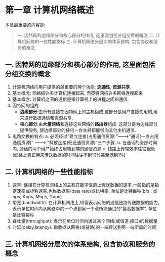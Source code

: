 # 第一章 计算机网络概述

本章最重要的内容是:

>一. 因特网的边缘部分和核心部分的作用, 这里面包括分组交换的概念
>二. 计算机网络的一些性能指标
>三. 计算机网络分层次的体系结构, 包含协议和服务的概念

## 一. 因特网的边缘部分和核心部分的作用, 这里面包括分组交换的概念

1. 计算机网络向用户提供的最重要的两个功能: **连通性**, **资源共享**.
2. 基本概念: 网络把许多计算机连接起来, 而英特网把许多网络连接起来
3. 基本概念: 计算机之间的通信是指计算机上的进程之间的通信.
4. 因特网的组成:
    * **边缘部分**:由所有连接在因特网上的主机组成,这部分是用户直接使用的,用来进行数据通信和资源共享.
    * **核心部分**:由**大量网络**和连接这些网络的**路由器**组成. 这部分是为边缘部分提供服务, 使边缘部分的任何一台主机都能够向其他主机通信.
5. 电路交换的特点:
    a. 必须经过”建立连接(占用通信资源)”--->”通话(一直占用通信资源)” ---> “释放连接(归还通信资源)”三个步骤.
    b. 在通话的全部时间内, 通话的两个用户始终占用端到端的通信资源
    c. 线路上传输效率往往很低(线路上真正用来传送数据的时间往往不到10%甚至低到1%)

## 二. 计算机网络的一些性能指标

1. 速率: 连接在计算机网络上的主机在数字信道上传送数据的速率,一般指的是额定速率或标称速率,也称数据率(data rate)或比特率, 单位是比特每秒(b/s , 或bps, Kbps, Mbps, Gbps)
2. 带宽(bandwidth): 在计算机网络上,带宽表示网络的通信链路传送数据的能力,表示单位时间内从网络中的一个点到另一个点所能通过的”最高数据率”, 单位是比特每秒
3. 吞吐量(throughput): 表示在单位时间内通过某个网络(或信道,接口)的数据量.
4. 时延(delay,latency): 指数据从网络(或链路)的一端传送到另一端所需的时间.


## 三. 计算机网络分层次的体系结构, 包含协议和服务的概念